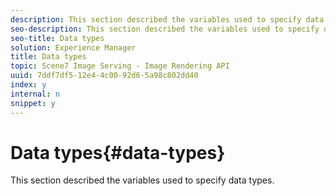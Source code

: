 ```yaml
---
description: This section described the variables used to specify data types.
seo-description: This section described the variables used to specify data types.
seo-title: Data types
solution: Experience Manager
title: Data types
topic: Scene7 Image Serving - Image Rendering API
uuid: 7ddf7df5-12e4-4c00-92d6-5a98c802dd40
index: y
internal: n
snippet: y
---
```


# Data types{#data-types}

This section described the variables used to specify data types.

